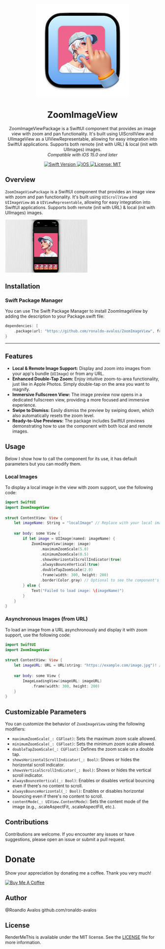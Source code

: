 <div align="center">
  <img width="300" height="300" src="/assets/icon.png" alt="ZoomImageView Logo">
  <h1><b>ZoomImageView</b></h1>
  <p>
ZoomImageViewPackage is a SwiftUI component that provides an image view with zoom and pan functionality. It's built using UIScrollView and UIImageView as a UIViewRepresentable, allowing for easy integration into SwiftUI applications.
Supports both remote (init with URL) & local (init with UIImages) images. 
    <br>
    <i>Compatible with iOS 15.0 and later</i>
  </p>
</div>

<div align="center">
  <a href="https://swift.org">
    <img src="https://img.shields.io/badge/Swift-5.9%20%7C%206-orange.svg" alt="Swift Version">
  </a>
  <a href="https://www.apple.com/ios/">
    <img src="https://img.shields.io/badge/iOS-14%2B-blue.svg" alt="iOS">
  </a>
  <a href="LICENSE">
    <img src="https://img.shields.io/badge/License-MIT-green.svg" alt="License: MIT">
  </a>
</div>

## **Overview**

`ZoomImageViewPackage` is a SwiftUI component that provides an image view with zoom and pan functionality. It's built using `UIScrollView` and `UIImageView` as a `UIViewRepresentable`, allowing for easy integration into SwiftUI applications.
Supports both remote (init with URL) & local (init with UIImages) images.


![Example](/assets/example.gif)

## **Installation**

### Swift Package Manager

You can use The Swift Package Manager to install ZoomImageView by adding the description to your Package.swift file:
```swift
dependencies: [
    .package(url: "https://github.com/ronaldo-avalos/ZoomImageView", from: "1.1.0")
}
```

---
## **Features**
- **Local & Remote Image Support:** Display and zoom into images from your app's bundle (`UIImage`) or from any URL.
- **Enhanced Double-Tap Zoom:** Enjoy intuitive zoom-to-area functionality, just like in Apple Photos. Simply double-tap on the area you want to magnify.
- **Immersive Fullscreen View:** The image preview now opens in a dedicated fullscreen view, providing a more focused and immersive experience.
- **Swipe to Dismiss:** Easily dismiss the preview by swiping down, which also automatically resets the zoom level.
- **Ready-to-Use Previews:** The package includes SwiftUI previews demonstrating how to use the component with both local and remote images.



## **Usage**
Below I show how to call the component for its use, it has default parameters but you can modify them.



### Local Images

To display a local image in the view with zoom support, use the following code:

```swift
import SwiftUI
import ZoomImageView

struct ContentView: View {
    let imageName: String = "localImage" // Replace with your local image name
    
    var body: some View {
        if let image = UIImage(named: imageName) {
            ZoomImageView(image: image)
                .maximumZoomScale(5.0)
                .minimumZoomScale(0.5)
                .showsHorizontalScrollIndicator(true)
                .alwaysBounceVertical(true)
                .doubleTapZoomScale(2.0)
                .frame(width: 300, height: 200)
                .border(Color.gray) // Optional to see the component's bounds
        } else {
            Text("Failed to load image: \(imageName)")
        }
    }
}
```

### Asynchronous Images (from URL)

To load an image from a URL asynchronously and display it with zoom support, use the following code:

```swift
import SwiftUI
import ZoomImageView

struct ContentView: View {
    let imageURL: URL = URL(string: "https://example.com/image.jpg")! // Replace with your image URL
    
    var body: some View {
        ImageLoadingView(imageURL: imageURL)
            .frame(width: 300, height: 200)
    }
}
```

## **Customizable Parameters**

You can customize the behavior of `ZoomImageView` using the following modifiers:

- `maximumZoomScale(_: CGFloat)`: Sets the maximum zoom scale allowed.
- `minimumZoomScale(_: CGFloat)`: Sets the minimum zoom scale allowed.
- `doubleTapZoomScale(_: CGFloat)`: Defines the zoom scale on a double tap.
- `showsHorizontalScrollIndicator(_: Bool)`: Shows or hides the horizontal scroll indicator.
- `showsVerticalScrollIndicator(_: Bool)`: Shows or hides the vertical scroll indicator.
- `alwaysBounceVertical(_: Bool)`: Enables or disables vertical bouncing even if there's no content to scroll.
- `alwaysBounceHorizontal(_: Bool)`: Enables or disables horizontal bouncing even if there's no content to scroll.
- `contentMode(_: UIView.ContentMode)`: Sets the content mode of the image (e.g., .scaleAspectFit, .scaleAspectFill, etc.).

## **Contributions**
 Contributions are welcome. If you encounter any issues or have suggestions, please open an issue or submit a pull request.   

# Donate

Show your appreciation by donating me a coffee. Thank you very much!

<a href="https://buymeacoffee.com/ronaldo_avalos" target="_blank">
    <img src="https://cdn.buymeacoffee.com/buttons/v2/default-yellow.png" alt="Buy Me A Coffee" width="160">
</a>


## **Author**
@Roandlo Avalos github.com/ronaldo-avalos

## **License**
RenderMeThis is available under the MIT license. See the [LICENSE](LICENSE) file for more information.
